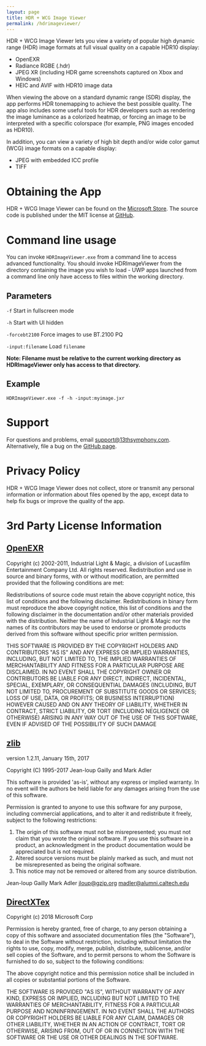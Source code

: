 ```yaml
---
layout: page
title: HDR + WCG Image Viewer
permalink: /hdrimageviewer/
---
```


HDR + WCG Image Viewer lets you view a variety of popular high dynamic range (HDR) image formats at full visual quality on a capable HDR10 display:
* OpenEXR
* Radiance RGBE (.hdr)
* JPEG XR (including HDR game screenshots captured on Xbox and Windows)
* HEIC and AVIF with HDR10 image data

When viewing the above on a standard dynamic range (SDR) display, the app performs HDR tonemapping to achieve the best possible quality. The app also includes some useful tools for HDR developers such as rendering the image luminance as a colorized heatmap, or forcing an image to be interpreted with a specific colorspace (for example, PNG images encoded as HDR10).

In addition, you can view a variety of high bit depth and/or wide color gamut (WCG) image formats on a capable display:
* JPEG with embedded ICC profile
* TIFF

# Obtaining the App
HDR + WCG Image Viewer can be found on the [Microsoft Store](https://www.microsoft.com/store/apps/9PGN3NWPBWL9). The source code is published under the MIT license at [GitHub](https://github.com/13thsymphony/HDRImageViewer).

# Command line usage
You can invoke ```HDRImageViewer.exe``` from a command line to access advanced functionality. You should invoke HDRImageViewer from the directory containing the image you wish to load - UWP apps launched from a command line only have access to files within the working directory.

## Parameters
`-f` Start in fullscreen mode

`-h` Start with UI hidden

`-forcebt2100` Force images to use BT.2100 PQ

`-input:filename` Load `filename`

**Note: Filename must be relative to the current working directory as HDRImageViewer only has access to that directory.**

## Example
`HDRImageViewer.exe -f -h -input:myimage.jxr`



# Support
For questions and problems, email [support@13thsymphony.com](mailto:support@13thsymphony.com). Alternatively, file a bug on the [GitHub page](https://github.com/13thsymphony/HDRImageViewer).

# Privacy Policy
HDR + WCG Image Viewer does not collect, store or transmit any personal information or information about files opened by the app, except data to help fix bugs or improve the quality of the app.

# 3rd Party License Information
## [OpenEXR](http://www.openexr.com/license.html)
Copyright (c) 2002-2011, Industrial Light & Magic, a division of Lucasfilm Entertainment Company Ltd. All rights reserved. 
Redistribution and use in source and binary forms, with or without modification, are permitted provided that the following conditions are met: 

Redistributions of source code must retain the above copyright notice, this list of conditions and the following disclaimer. 
Redistributions in binary form must reproduce the above copyright notice, this list of conditions and the following disclaimer in the documentation and/or other materials provided with the distribution. 
Neither the name of Industrial Light & Magic nor the names of its contributors may be used to endorse or promote products derived from this software without specific prior written permission. 

THIS SOFTWARE IS PROVIDED BY THE COPYRIGHT HOLDERS AND CONTRIBUTORS "AS IS" AND ANY EXPRESS OR IMPLIED WARRANTIES, INCLUDING, BUT NOT LIMITED TO, THE IMPLIED WARRANTIES OF MERCHANTABILITY AND FITNESS FOR A PARTICULAR PURPOSE ARE DISCLAIMED. IN NO EVENT SHALL THE COPYRIGHT OWNER OR CONTRIBUTORS BE LIABLE FOR ANY DIRECT, INDIRECT, INCIDENTAL, SPECIAL, EXEMPLARY, OR CONSEQUENTIAL DAMAGES (INCLUDING, BUT NOT LIMITED TO, PROCUREMENT OF SUBSTITUTE GOODS OR SERVICES; LOSS OF USE, DATA, OR PROFITS; OR BUSINESS INTERRUPTION) HOWEVER CAUSED AND ON ANY THEORY OF LIABILITY, WHETHER IN CONTRACT, STRICT LIABILITY, OR TORT (INCLUDING NEGLIGENCE OR OTHERWISE) ARISING IN ANY WAY OUT OF THE USE OF THIS SOFTWARE, EVEN IF ADVISED OF THE POSSIBILITY OF SUCH DAMAGE
## [zlib](https://www.zlib.net/zlib_license.html)
  version 1.2.11, January 15th, 2017

  Copyright (C) 1995-2017 Jean-loup Gailly and Mark Adler

  This software is provided 'as-is', without any express or implied
  warranty.  In no event will the authors be held liable for any damages
  arising from the use of this software.

  Permission is granted to anyone to use this software for any purpose,
  including commercial applications, and to alter it and redistribute it
  freely, subject to the following restrictions:

  1. The origin of this software must not be misrepresented; you must not
     claim that you wrote the original software. If you use this software
     in a product, an acknowledgment in the product documentation would be
     appreciated but is not required.
  2. Altered source versions must be plainly marked as such, and must not be
     misrepresented as being the original software.
  3. This notice may not be removed or altered from any source distribution.

  Jean-loup Gailly        Mark Adler
  jloup@gzip.org          madler@alumni.caltech.edu
## [DirectXTex](https://github.com/Microsoft/DirectXTex/blob/master/LICENSE)
Copyright (c) 2018 Microsoft Corp

Permission is hereby granted, free of charge, to any person obtaining a copy of this 
software and associated documentation files (the "Software"), to deal in the Software 
without restriction, including without limitation the rights to use, copy, modify, 
merge, publish, distribute, sublicense, and/or sell copies of the Software, and to 
permit persons to whom the Software is furnished to do so, subject to the following 
conditions: 

The above copyright notice and this permission notice shall be included in all copies 
or substantial portions of the Software.  

THE SOFTWARE IS PROVIDED "AS IS", WITHOUT WARRANTY OF ANY KIND, EXPRESS OR IMPLIED, 
INCLUDING BUT NOT LIMITED TO THE WARRANTIES OF MERCHANTABILITY, FITNESS FOR A 
PARTICULAR PURPOSE AND NONINFRINGEMENT. IN NO EVENT SHALL THE AUTHORS OR COPYRIGHT 
HOLDERS BE LIABLE FOR ANY CLAIM, DAMAGES OR OTHER LIABILITY, WHETHER IN AN ACTION OF 
CONTRACT, TORT OR OTHERWISE, ARISING FROM, OUT OF OR IN CONNECTION WITH THE SOFTWARE 
OR THE USE OR OTHER DEALINGS IN THE SOFTWARE.

